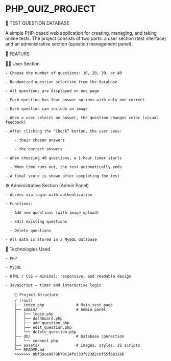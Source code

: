 
# PHP_QUIZ_PROJECT


🧠 TEST QUESTION DATABASE

A simple PHP-based web application for creating, managing, and taking online tests. The project consists of two parts: a user section (test interface) and an administrative section (question management panel).

🎯 FEATURS

🧍‍♀️ User Section

	- Choose the number of questions: 10, 20, 30, or 40
	
	- Randomized question selection from the database
	
	- All questions are displayed on one page
	
	- Each question has four answer options with only one correct
	
	- Each question can include an image
	
	- When a user selects an answer, the question changes color (visual feedback)
	
	- After clicking the “Check” button, the user sees:
	
		- their chosen answers
	
	    - the correct answers
	
	- When choosing 40 questions, a 1-hour timer starts
	
	  - When time runs out, the test automatically ends
	
	- A final score is shown after completing the test


⚙️ Administrative Section (Admin Panel)

	- Access via login with authentication
	
	- Functions:
	
	  - Add new questions (with image upload)
	
	  - Edit existing questions
	
	  - Delete questions
	
	- All data is stored in a MySQL database

🧩 Technologies Used

	- PHP
	
	- MySQL
	
	- HTML / CSS – minimal, responsive, and readable design
	
	- JavaScript – timer and interactive logic

		🗄️ Project Structure
		/ (root)
		├── index.php              # Main test page
		├── admin/                 # Admin panel
		│   ├── login.php
		│   ├── dashboard.php
		│   ├── add_question.php
		│   ├── edit_question.php
		│   └── delete_question.php
		├── db/                    # Database connection
		│   └── connect.php
		├── assets/                # Images, styles, JS scripts
		└── README.md
		>>>>>>> 0bf39ce9d79b70c14f6333f923d2c0f55f68328b
